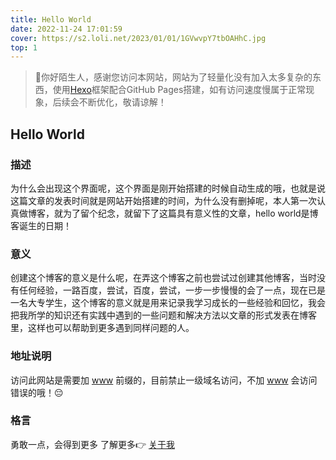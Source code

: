 ```yaml
---
title: Hello World
date: 2022-11-24 17:01:59
cover: https://s2.loli.net/2023/01/01/1GVwvpY7tbOAHhC.jpg
top: 1
---
```

>🙋你好陌生人，感谢您访问本网站，网站为了轻量化没有加入太多复杂的东西，使用[Hexo](https://hexo.io/,'Hexo')框架配合GitHub Pages搭建，如有访问速度慢属于正常现象，后续会不断优化，敬请谅解！

## Hello World

### 描述

为什么会出现这个界面呢，这个界面是刚开始搭建的时候自动生成的哦，也就是说这篇文章的发表时间就是网站开始搭建的时间，为什么没有删掉呢，本人第一次认真做博客，就为了留个纪念，就留下了这篇具有意义性的文章，hello world是博客诞生的日期！

### 意义

创建这个博客的意义是什么呢，在弄这个博客之前也尝试过创建其他博客，当时没有任何经验，一路百度，尝试，百度，尝试，一步一步慢慢的会了一点，现在已是一名大专学生，这个博客的意义就是用来记录我学习成长的一些经验和回忆，我会把我所学的知识还有实践中遇到的一些问题和解决方法以文章的形式发表在博客里，这样也可以帮助到更多遇到同样问题的人。

### 地址说明

访问此网站是需要加 <u>www</u> 前缀的，目前禁止一级域名访问，不加 <u>www</u> 会访问错误的哦！😔

### 格言

勇敢一点，会得到更多
了解更多👉 [关于我](https://www.freelypzd.cn/about)
